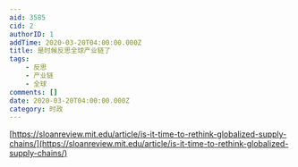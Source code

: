 ```yaml
---
aid: 3585
cid: 2
authorID: 1
addTime: 2020-03-20T04:00:00.000Z
title: 是时候反思全球产业链了
tags:
    - 反思
    - 产业链
    - 全球
comments: []
date: 2020-03-20T04:00:00.000Z
category: 时政
---
```


[https://sloanreview.mit.edu/article/is-it-time-to-rethink-globalized-supply-chains/](https://sloanreview.mit.edu/article/is-it-time-to-rethink-globalized-supply-chains/)
